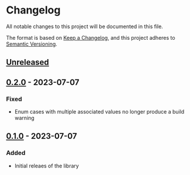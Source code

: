 # Changelog

All notable changes to this project will be documented in this file.

The format is based on [Keep a Changelog](https://keepachangelog.com/en/1.0.0/),
and this project adheres to [Semantic Versioning](https://semver.org/spec/v2.0.0.html).

## [Unreleased]

## [0.2.0] - 2023-07-07

### Fixed

- Enum cases with multiple associated values no longer produce a build warning

## [0.1.0] - 2023-07-07

### Added

- Initial releaes of the library

[unreleased]: https://github.com/rhysforyou/swift-case-accessors/compare/0.2.0...HEAD
[0.2.0]: https://github.com/rhysforyou/swift-case-accessors/compare/0.2.0...0.1.0
[0.1.0]: https://github.com/rhysforyou/swift-case-accessors/releases/tag/0.1.0
